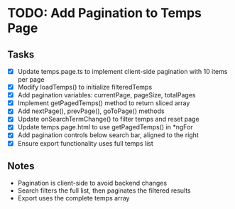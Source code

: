 # TODO: Add Pagination to Temps Page

## Tasks
- [x] Update temps.page.ts to implement client-side pagination with 10 items per page
- [x] Modify loadTemps() to initialize filteredTemps
- [x] Add pagination variables: currentPage, pageSize, totalPages
- [x] Implement getPagedTemps() method to return sliced array
- [x] Add nextPage(), prevPage(), goToPage() methods
- [x] Update onSearchTermChange() to filter temps and reset page
- [x] Update temps.page.html to use getPagedTemps() in *ngFor
- [x] Add pagination controls below search bar, aligned to the right
- [x] Ensure export functionality uses full temps list

## Notes
- Pagination is client-side to avoid backend changes
- Search filters the full list, then paginates the filtered results
- Export uses the complete temps array
